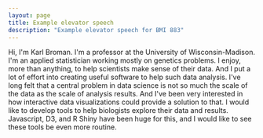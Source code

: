 ```yaml
---
layout: page
title: Example elevator speech
description: "Example elevator speech for BMI 883"
---
```



Hi, I'm Karl Broman. I'm a professor at the University of
Wisconsin-Madison. I'm an applied statistician working mostly on
genetics problems. I enjoy, more than anything, to help scientists
make sense of their data. And I put a lot of effort into creating
useful software to help such data analysis. I've long felt that
a central problem in data science is not so much the scale of the data
as the scale of analysis results. And I've been very interested in
how interactive data visualizations could provide a solution to that.
I would like to develop tools to help biologists explore their data
and results. Javascript, D3, and R Shiny have been huge for this,
and I would like to see these tools be even more routine.
